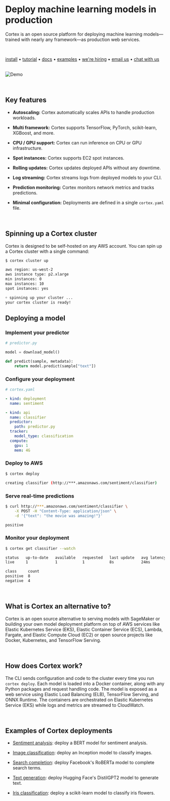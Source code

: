 # Deploy machine learning models in production

Cortex is an open source platform for deploying machine learning models—trained with nearly any framework—as production web services.

<br>

<!-- Delete on release branches -->
<!-- CORTEX_VERSION_README_MINOR -->
[install](https://www.cortex.dev/install) • [tutorial](https://www.cortex.dev/iris-classifier) • [docs](https://www.cortex.dev) • [examples](https://github.com/cortexlabs/cortex/tree/0.11/examples) • [we're hiring](https://angel.co/cortex-labs-inc/jobs) • [email us](mailto:hello@cortex.dev) • [chat with us](https://gitter.im/cortexlabs/cortex)<br><br>

<!-- Set header Cache-Control=no-cache on the S3 object metadata (see https://help.github.com/en/articles/about-anonymized-image-urls) -->
![Demo](https://d1zqebknpdh033.cloudfront.net/demo/gif/v0.8.gif)

<br>

## Key features

* **Autoscaling:** Cortex automatically scales APIs to handle production workloads.

* **Multi framework:** Cortex supports TensorFlow, PyTorch, scikit-learn, XGBoost, and more.

* **CPU / GPU support:** Cortex can run inference on CPU or GPU infrastructure.

* **Spot instances:** Cortex supports EC2 spot instances.

* **Rolling updates:** Cortex updates deployed APIs without any downtime.

* **Log streaming:** Cortex streams logs from deployed models to your CLI.

* **Prediction monitoring:** Cortex monitors network metrics and tracks predictions.

* **Minimal configuration:** Deployments are defined in a single `cortex.yaml` file.

<br>

## Spinning up a Cortex cluster

Cortex is designed to be self-hosted on any AWS account. You can spin up a Cortex cluster with a single command:

```bash
$ cortex cluster up

aws region: us-west-2
aws instance type: p2.xlarge
min instances: 0
max instances: 10
spot instances: yes

￮ spinning up your cluster ...
your cortex cluster is ready!
```

## Deploying a model

### Implement your predictor

```python
# predictor.py

model = download_model()

def predict(sample, metadata):
    return model.predict(sample["text"])
```

### Configure your deployment

```yaml
# cortex.yaml

- kind: deployment
  name: sentiment

- kind: api
  name: classifier
  predictor:
    path: predictor.py
  tracker:
    model_type: classification
  compute:
    gpu: 1
    mem: 4G
```

### Deploy to AWS

```bash
$ cortex deploy

creating classifier (http://***.amazonaws.com/sentiment/classifier)
```

### Serve real-time predictions

```bash
$ curl http://***.amazonaws.com/sentiment/classifier \
    -X POST -H "Content-Type: application/json" \
    -d '{"text": "the movie was amazing!"}'

positive
```

### Monitor your deployment

```bash
$ cortex get classifier --watch

status   up-to-date   available   requested   last update   avg latency
live     1            1           1           8s            24ms

class     count
positive  8
negative  4
```

<br>

## What is Cortex an alternative to?

Cortex is an open source alternative to serving models with SageMaker or building your own model deployment platform on top of AWS services like Elastic Kubernetes Service (EKS), Elastic Container Service (ECS), Lambda, Fargate, and Elastic Compute Cloud (EC2) or open source projects like Docker, Kubernetes, and TensorFlow Serving.

<br>

## How does Cortex work?

The CLI sends configuration and code to the cluster every time you run `cortex deploy`. Each model is loaded into a Docker container, along with any Python packages and request handling code. The model is exposed as a web service using Elastic Load Balancing (ELB), TensorFlow Serving, and ONNX Runtime. The containers are orchestrated on Elastic Kubernetes Service (EKS) while logs and metrics are streamed to CloudWatch.

<br>

## Examples of Cortex deployments

<!-- CORTEX_VERSION_README_MINOR x5 -->
* [Sentiment analysis](https://github.com/cortexlabs/cortex/tree/0.11/examples/tensorflow/sentiment-analyzer): deploy a BERT model for sentiment analysis.

* [Image classification](https://github.com/cortexlabs/cortex/tree/0.11/examples/tensorflow/image-classifier): deploy an Inception model to classify images.

* [Search completion](https://github.com/cortexlabs/cortex/tree/0.11/examples/tensorflow/search-completer): deploy Facebook's RoBERTa model to complete search terms.

* [Text generation](https://github.com/cortexlabs/cortex/tree/0.11/examples/pytorch/text-generator): deploy Hugging Face's DistilGPT2 model to generate text.

* [Iris classification](https://github.com/cortexlabs/cortex/tree/0.11/examples/sklearn/iris-classifier): deploy a scikit-learn model to classify iris flowers.
